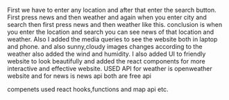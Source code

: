 First we have to enter any location and after that enter the search button.
First press news and then weather and again when you enter city and search then  first press news and then weather  like this.
conclusion is when you enter the location and search you can see news of that location and weather.
Also I added the media queries to see the website both in laptop and phone.
and also sunny,cloudy images changes according to the weather also added the wind and humidity.
I also added UI to friendly website to look beautifully and added the react components for more interactive and effective website.
USED API for weather is openweather website
and for news is news api
both are free api

compenets used
react hooks,functions and map api etc.
